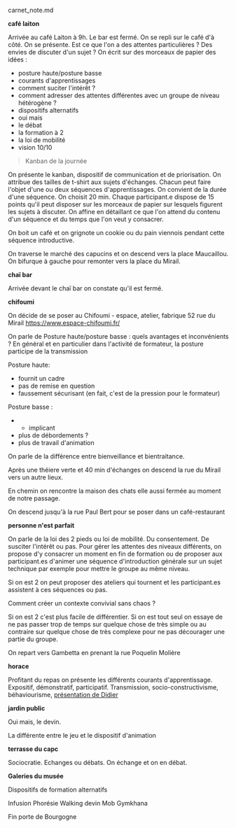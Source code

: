 carnet_note.md

**café laiton**

Arrivée au café Laiton à 9h. Le bar est fermé. On se repli sur le café d'à côté.
On se présente. Est ce que l'on a des attentes particulières ? Des envies de discuter d'un sujet ? On écrit sur des morceaux de papier des idées :
* posture haute/posture basse
* courants d'apprentissages
* comment suciter l'intérêt ?
* comment adresser des attentes différentes avec un groupe de niveau hétérogène ?
* dispositifs alternatifs
* oui mais
* le débat
* la formation à 2
* la loi de mobilité
* vision 10/10

> Kanban de la journée

On présente le kanban, dispositif de communication et de priorisation. On attribue des tailles de t-shirt aux sujets d'échanges. Chacun peut faire l'objet d'une ou deux séquences d'apprentissages. On convient de la durée d'une séquence. On choisit 20 min. Chaque participant.e dispose de 15 points qu'il peut disposer sur les morceaux de papier sur lesquels figurent les sujets à discuter. On affine en détaillant ce que l'on attend du contenu d'un séquence et du temps que l'on veut y consacrer.

On boit un café et on grignote un cookie ou du pain viennois pendant cette séquence introductive.

On traverse le marché des capucins et on descend vers la place Maucaillou. On bifurque à gauche pour remonter vers la place du Mirail.

**chaï bar**

Arrivée devant le chaï bar on constate qu'il est fermé.

**chifoumi**

On décide de se poser au Chifoumi - espace, atelier, fabrique
52 rue du Mirail
https://www.espace-chifoumi.fr/

On parle de Posture haute/posture basse : quels avantages et inconvénients ? En général et en particulier dans l'activité de formateur, la posture participe de la transmission

Posture haute:
* fournit un cadre
* pas de remise en question
* faussement sécurisant (en fait, c'est de la pression pour le formateur)

Posture basse :
* + implicant
* plus de débordements ?
* plus de travail d'animation

On parle de la différence entre bienveillance et bientraitance.

Après une théiere verte et 40 min d'échanges on descend la rue du Mirail vers un autre lieux.

En chemin on rencontre la maison des chats elle aussi fermée au moment de notre passage.

On descend jusqu'à la rue Paul Bert pour se poser dans un café-restaurant

**personne n'est parfait**

On parle de la loi des 2 pieds ou loi de mobilité. Du consentement. De susciter l'intérêt ou pas. Pour gérer les attentes des niveaux différents, on propose d'y consacrer un moment en fin de formation ou de proposer aux participant.es d'animer une séquence d'introduction générale sur un sujet technique par exemple pour mettre le groupe au même niveau.

Si on est 2 on peut proposer des ateliers qui tournent et les participant.es assistent à ces séquences ou pas.

Comment créer un contexte convivial sans chaos ?

Si on est 2 c'est plus facile de différentier. Si on est tout seul on essaye de ne pas passer trop de temps sur quelque chose de très simple ou au contraire sur quelque chose de très complexe pour ne pas décourager une partie du groupe.

On repart vers Gambetta en prenant la rue Poquelin Molière  

**horace**

Profitant du repas on présente les différents courants d'apprentissage. Expositif, démonstratif, participatif. Transmission, socio-constructivisme, béhaviourisme, [présentation de Didier](./theories_apprentissage.pdf)

**jardin public**

Oui mais, le devin.

La différente entre le jeu et le dispositif d'animation

**terrasse du capc**

Sociocratie. Echanges ou débats. On échange et on en débat.

**Galeries du musée**

Dispositifs de formation alternatifs

Infusion
Phorésie
Walking devin
Mob
Gymkhana

Fin porte de Bourgogne
